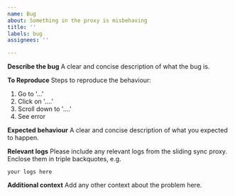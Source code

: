 ```yaml
---
name: Bug
about: Something in the proxy is misbehaving
title: ''
labels: bug
assignees: ''

---
```


**Describe the bug**
A clear and concise description of what the bug is.

**To Reproduce**
Steps to reproduce the behaviour:
1. Go to '...'
2. Click on '....'
3. Scroll down to '....'
4. See error

**Expected behaviour**
A clear and concise description of what you expected to happen.

**Relevant logs**
Please include any relevant logs from the sliding sync proxy. Enclose them in triple backquotes, e.g.

```
your logs here
```

**Additional context**
Add any other context about the problem here.
